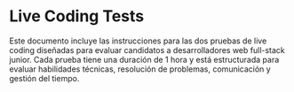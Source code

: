 # Live Coding Tests

Este documento incluye las instrucciones para las dos pruebas de live coding diseñadas para evaluar candidatos a desarrolladores web full-stack junior. Cada prueba tiene una duración de 1 hora y está estructurada para evaluar habilidades técnicas, resolución de problemas, comunicación y gestión del tiempo.
